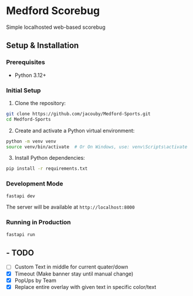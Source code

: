 # Medford Scorebug

Simple localhosted web-based scorebug

## Setup & Installation

### Prerequisites
- Python 3.12+

### Initial Setup

1. Clone the repository:
```bash
git clone https://github.com/jacouby/Medford-Sports.git
cd Medford-Sports
```

2. Create and activate a Python virtual environment:
```bash
python -m venv venv
source venv/bin/activate  # Or On Windows, use: venv\Scripts\activate
```

3. Install Python dependencies:
```bash
pip install -r requirements.txt
```

### Development Mode
```bash
fastapi dev
```
The server will be available at `http://localhost:8000`

### Running in Production
```bash
fastapi run
```

## - TODO

- [ ] Custom Text in middle for current quater/down
- [X] Timeout (Make banner stay until manual change)
- [X] PopUps by Team
- [x] Replace entire overlay with given text in specific color/text
